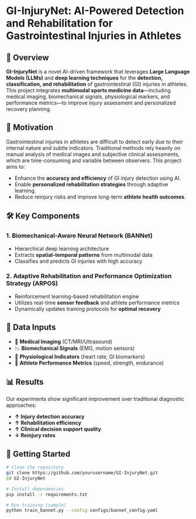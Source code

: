 # GI-InjuryNet: AI-Powered Detection and Rehabilitation for Gastrointestinal Injuries in Athletes

## 🧠 Overview

**GI-InjuryNet** is a novel AI-driven framework that leverages **Large Language Models (LLMs)** and **deep learning techniques** for the **detection, classification, and rehabilitation** of gastrointestinal (GI) injuries in athletes. This project integrates **multimodal sports medicine data**—including medical imaging, biomechanical signals, physiological markers, and performance metrics—to improve injury assessment and personalized recovery planning.

## 🎯 Motivation

Gastrointestinal injuries in athletes are difficult to detect early due to their internal nature and subtle indicators. Traditional methods rely heavily on manual analysis of medical images and subjective clinical assessments, which are time-consuming and variable between observers. This project aims to:

- Enhance the **accuracy and efficiency** of GI injury detection using AI.
- Enable **personalized rehabilitation strategies** through adaptive learning.
- Reduce reinjury risks and improve long-term **athlete health outcomes**.

## 🛠️ Key Components

### 1. **Biomechanical-Aware Neural Network (BANNet)**  
- Hierarchical deep learning architecture  
- Extracts **spatial-temporal patterns** from multimodal data  
- Classifies and predicts GI injuries with high accuracy  

### 2. **Adaptive Rehabilitation and Performance Optimization Strategy (ARPOS)**  
- Reinforcement learning-based rehabilitation engine  
- Utilizes real-time **sensor feedback** and athlete performance metrics  
- Dynamically updates training protocols for **optimal recovery**  

## 🧬 Data Inputs

- 🩻 **Medical Imaging** (CT/MRI/Ultrasound)
- 📉 **Biomechanical Signals** (EMG, motion sensors)
- 💓 **Physiological Indicators** (heart rate, GI biomarkers)
- 🏃 **Athlete Performance Metrics** (speed, strength, endurance)

## 📊 Results

Our experiments show significant improvement over traditional diagnostic approaches:
- **↑ Injury detection accuracy**
- **↑ Rehabilitation efficiency**
- **↑ Clinical decision support quality**
- **↓ Reinjury rates**

## 🚀 Getting Started

```bash
# Clone the repository
git clone https://github.com/yourusername/GI-InjuryNet.git
cd GI-InjuryNet

# Install dependencies
pip install -r requirements.txt

# Run training (sample)
python train_bannet.py --config configs/bannet_config.yaml
